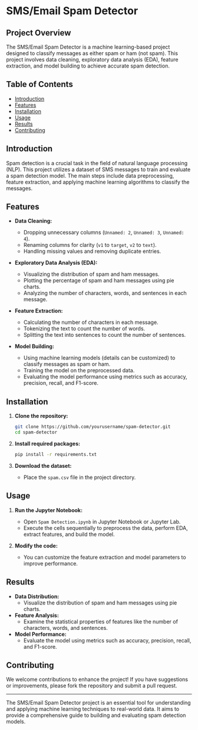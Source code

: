 # SMS/Email Spam Detector

## Project Overview
The SMS/Email Spam Detector is a machine learning-based project designed to classify messages as either spam or ham (not spam). This project involves data cleaning, exploratory data analysis (EDA), feature extraction, and model building to achieve accurate spam detection.

## Table of Contents
- [Introduction](#introduction)
- [Features](#features)
- [Installation](#installation)
- [Usage](#usage)
- [Results](#results)
- [Contributing](#contributing)

## Introduction
Spam detection is a crucial task in the field of natural language processing (NLP). This project utilizes a dataset of SMS messages to train and evaluate a spam detection model. The main steps include data preprocessing, feature extraction, and applying machine learning algorithms to classify the messages.

## Features
- **Data Cleaning:**
  - Dropping unnecessary columns (`Unnamed: 2`, `Unnamed: 3`, `Unnamed: 4`).
  - Renaming columns for clarity (`v1` to `target`, `v2` to `text`).
  - Handling missing values and removing duplicate entries.

- **Exploratory Data Analysis (EDA):**
  - Visualizing the distribution of spam and ham messages.
  - Plotting the percentage of spam and ham messages using pie charts.
  - Analyzing the number of characters, words, and sentences in each message.

- **Feature Extraction:**
  - Calculating the number of characters in each message.
  - Tokenizing the text to count the number of words.
  - Splitting the text into sentences to count the number of sentences.

- **Model Building:**
  - Using machine learning models (details can be customized) to classify messages as spam or ham.
  - Training the model on the preprocessed data.
  - Evaluating the model performance using metrics such as accuracy, precision, recall, and F1-score.

## Installation
1. **Clone the repository:**
    ```sh
    git clone https://github.com/yourusername/spam-detector.git
    cd spam-detector
    ```

2. **Install required packages:**
    ```sh
    pip install -r requirements.txt
    ```

3. **Download the dataset:**
    - Place the `spam.csv` file in the project directory.

## Usage
1. **Run the Jupyter Notebook:**
    - Open `Spam Detection.ipynb` in Jupyter Notebook or Jupyter Lab.
    - Execute the cells sequentially to preprocess the data, perform EDA, extract features, and build the model.

2. **Modify the code:**
    - You can customize the feature extraction and model parameters to improve performance.

## Results
- **Data Distribution:**
    - Visualize the distribution of spam and ham messages using pie charts.
- **Feature Analysis:**
    - Examine the statistical properties of features like the number of characters, words, and sentences.
- **Model Performance:**
    - Evaluate the model using metrics such as accuracy, precision, recall, and F1-score.

## Contributing
We welcome contributions to enhance the project! If you have suggestions or improvements, please fork the repository and submit a pull request.



---

The SMS/Email Spam Detector project is an essential tool for understanding and applying machine learning techniques to real-world data. It aims to provide a comprehensive guide to building and evaluating spam detection models.
